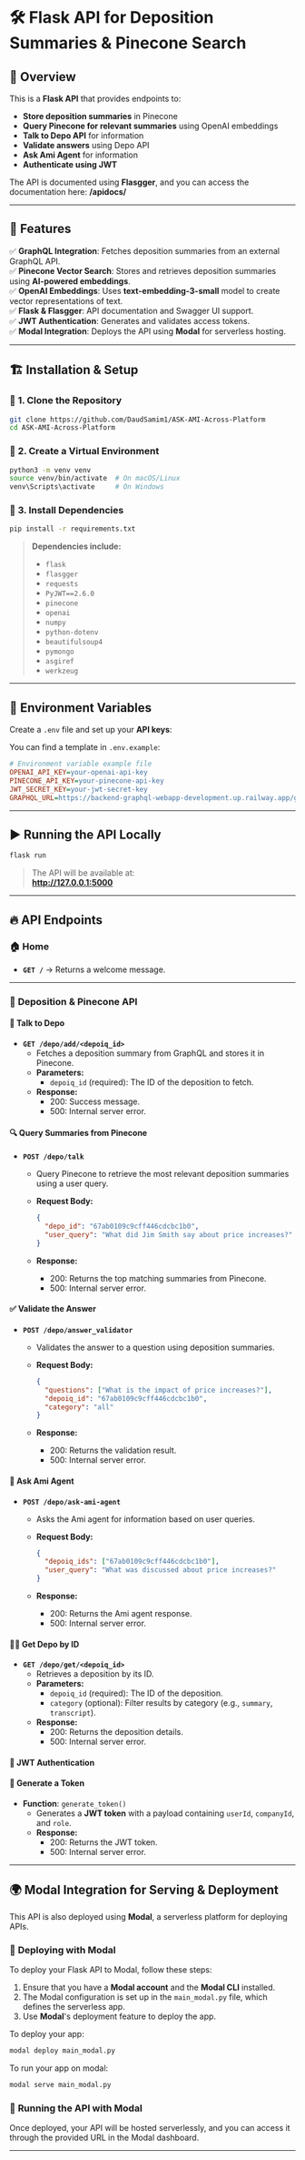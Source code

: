 # 🛠️ Flask API for Deposition Summaries & Pinecone Search

## 📖 Overview

This is a **Flask API** that provides endpoints to:

- **Store deposition summaries** in Pinecone
- **Query Pinecone for relevant summaries** using OpenAI embeddings
- **Talk to Depo API** for information
- **Validate answers** using Depo API
- **Ask Ami Agent** for information
- **Authenticate using JWT**

The API is documented using **Flasgger**, and you can access the documentation here: **/apidocs/**

---

## 🚀 Features

✅ **GraphQL Integration**: Fetches deposition summaries from an external GraphQL API.  
✅ **Pinecone Vector Search**: Stores and retrieves deposition summaries using **AI-powered embeddings**.  
✅ **OpenAI Embeddings**: Uses **text-embedding-3-small** model to create vector representations of text.  
✅ **Flask & Flasgger**: API documentation and Swagger UI support.  
✅ **JWT Authentication**: Generates and validates access tokens.  
✅ **Modal Integration**: Deploys the API using **Modal** for serverless hosting.

---

## 🏗️ Installation & Setup

### 🔹 **1. Clone the Repository**

```bash
git clone https://github.com/DaudSamim1/ASK-AMI-Across-Platform
cd ASK-AMI-Across-Platform
```

### 🔹 **2. Create a Virtual Environment**

```bash
python3 -m venv venv
source venv/bin/activate  # On macOS/Linux
venv\Scripts\activate     # On Windows
```

### 🔹 **3. Install Dependencies**

```bash
pip install -r requirements.txt
```

> **Dependencies include:**
>
> - `flask`
> - `flasgger`
> - `requests`
> - `PyJWT==2.6.0`
> - `pinecone`
> - `openai`
> - `numpy`
> - `python-dotenv`
> - `beautifulsoup4`
> - `pymongo`
> - `asgiref`
> - `werkzeug`

---

## 🔑 Environment Variables

Create a `.env` file and set up your **API keys**:

You can find a template in `.env.example`:

```ini
# Environment variable example file
OPENAI_API_KEY=your-openai-api-key
PINECONE_API_KEY=your-pinecone-api-key
JWT_SECRET_KEY=your-jwt-secret-key
GRAPHQL_URL=https://backend-graphql-webapp-development.up.railway.app/graphql
```

---

## ▶️ **Running the API Locally**

```bash
flask run
```

> The API will be available at:  
> **http://127.0.0.1:5000**

---

## 🔥 API Endpoints

### 🏠 **Home**

- **`GET /`** → Returns a welcome message.

---

### 📌 **Deposition & Pinecone API**

#### 📝 **Talk to Depo**

- **`GET /depo/add/<depoiq_id>`**
  - Fetches a deposition summary from GraphQL and stores it in Pinecone.
  - **Parameters:**
    - `depoiq_id` (required): The ID of the deposition to fetch.
  - **Response:**
    - 200: Success message.
    - 500: Internal server error.

#### 🔍 **Query Summaries from Pinecone**

- **`POST /depo/talk`**
  - Query Pinecone to retrieve the most relevant deposition summaries using a user query.
  - **Request Body:**

    ```json
    {
      "depo_id": "67ab0109c9cff446cdcbc1b0",
      "user_query": "What did Jim Smith say about price increases?"
    }
    ```

  - **Response:**
    - 200: Returns the top matching summaries from Pinecone.
    - 500: Internal server error.

#### ✅ **Validate the Answer**

- **`POST /depo/answer_validator`**
  - Validates the answer to a question using deposition summaries.
  - **Request Body:**

    ```json
    {
      "questions": ["What is the impact of price increases?"],
      "depoiq_id": "67ab0109c9cff446cdcbc1b0",
      "category": "all"
    }
    ```

  - **Response:**
    - 200: Returns the validation result.
    - 500: Internal server error.

#### 🧠 **Ask Ami Agent**

- **`POST /depo/ask-ami-agent`**
  - Asks the Ami agent for information based on user queries.
  - **Request Body:**

    ```json
    {
      "depoiq_ids": ["67ab0109c9cff446cdcbc1b0"],
      "user_query": "What was discussed about price increases?"
    }
    ```

  - **Response:**
    - 200: Returns the Ami agent response.
    - 500: Internal server error.

#### 🧑‍💼 **Get Depo by ID**

- **`GET /depo/get/<depoiq_id>`**
  - Retrieves a deposition by its ID.
  - **Parameters:**
    - `depoiq_id` (required): The ID of the deposition.
    - `category` (optional): Filter results by category (e.g., `summary`, `transcript`).
  - **Response:**
    - 200: Returns the deposition details.
    - 500: Internal server error.

#### 🔑 **JWT Authentication**

#### 🔹 **Generate a Token**

- **Function**: `generate_token()`
  - Generates a **JWT token** with a payload containing `userId`, `companyId`, and `role`.
  - **Response:**
    - 200: Returns the JWT token.
    - 500: Internal server error.

---

## 🌍 Modal Integration for Serving & Deployment

This API is also deployed using **Modal**, a serverless platform for deploying APIs.

### 🔹 **Deploying with Modal**

To deploy your Flask API to Modal, follow these steps:

1. Ensure that you have a **Modal account** and the **Modal CLI** installed.
2. The Modal configuration is set up in the `main_modal.py` file, which defines the serverless app.
3. Use **Modal**'s deployment feature to deploy the app.

To deploy your app:

```bash
modal deploy main_modal.py
```

To run your app on modal:

```bash
modal serve main_modal.py
```

### 🔹 **Running the API with Modal**

Once deployed, your API will be hosted serverlessly, and you can access it through the provided URL in the Modal dashboard.

---